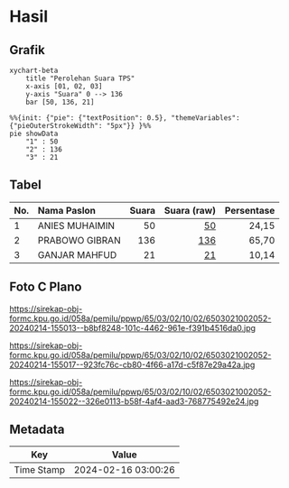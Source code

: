 # Hasil

## Grafik

```mermaid
xychart-beta
    title "Perolehan Suara TPS"
    x-axis [01, 02, 03]
    y-axis "Suara" 0 --> 136
    bar [50, 136, 21]
```

```mermaid
%%{init: {"pie": {"textPosition": 0.5}, "themeVariables": {"pieOuterStrokeWidth": "5px"}} }%%
pie showData
    "1" : 50
    "2" : 136
    "3" : 21
```

## Tabel

| No. | Nama Paslon    | Suara | Suara (raw) | Persentase |
|:--- |:-------------- | -----:| -----------:| ----------:|
| 1   | ANIES MUHAIMIN | 50    | [50][p-1]   | 24,15      |
| 2   | PRABOWO GIBRAN | 136   | [136][p-2]  | 65,70      |
| 3   | GANJAR MAHFUD  | 21    | [21][p-3]   | 10,14      |


[p-1]: https://github.com/gigit-pemilu/pemilu-2024-65-kalimantan-utara/blob/main/pilpres/hitung-suara/sub/65-kalimantan-utara/sub/03-nunukan/sub/02-nunukan/sub/1002-nunukan-barat/sub/052-tps/sub/paslon-1.txt
[p-2]: https://github.com/gigit-pemilu/pemilu-2024-65-kalimantan-utara/blob/main/pilpres/hitung-suara/sub/65-kalimantan-utara/sub/03-nunukan/sub/02-nunukan/sub/1002-nunukan-barat/sub/052-tps/sub/paslon-2.txt
[p-3]: https://github.com/gigit-pemilu/pemilu-2024-65-kalimantan-utara/blob/main/pilpres/hitung-suara/sub/65-kalimantan-utara/sub/03-nunukan/sub/02-nunukan/sub/1002-nunukan-barat/sub/052-tps/sub/paslon-3.txt

## Foto C Plano

https://sirekap-obj-formc.kpu.go.id/058a/pemilu/ppwp/65/03/02/10/02/6503021002052-20240214-155013--b8bf8248-101c-4462-961e-f391b4516da0.jpg

https://sirekap-obj-formc.kpu.go.id/058a/pemilu/ppwp/65/03/02/10/02/6503021002052-20240214-155017--923fc76c-cb80-4f66-a17d-c5f87e29a42a.jpg

https://sirekap-obj-formc.kpu.go.id/058a/pemilu/ppwp/65/03/02/10/02/6503021002052-20240214-155022--326e0113-b58f-4af4-aad3-768775492e24.jpg


## Metadata

| Key        | Value               |
| ---------- | ------------------- |
| Time Stamp | 2024-02-16 03:00:26 |



